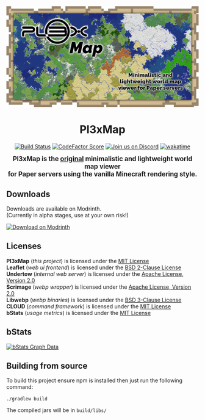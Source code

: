 <div align="center">
<img src="https://raw.githubusercontent.com/BillyGalbreath/Pl3xMap/v2/webmap/public/images/og.png" alt="Pl3xMap">

# Pl3xMap

[![Build Status](https://img.shields.io/github/workflow/status/BillyGalbreath/Pl3xMap/Build?event=push&logo=github)](https://github.com/BillyGalbreath/Pl3xMap/releases)
[![CodeFactor Score](https://www.codefactor.io/repository/github/BillyGalbreath/Pl3xMap/badge)](https://www.codefactor.io/repository/github/BillyGalbreath/Pl3xMap)
[![Join us on Discord](https://img.shields.io/discord/944144133054931025.svg?label=&logo=discord&logoColor=ffffff&color=7389D8&labelColor=6A7EC2)](https://discord.gg/nhGzEkwXQX)
[![wakatime](https://wakatime.com/badge/github/BillyGalbreath/Pl3xMap.svg)](https://wakatime.com/badge/github/BillyGalbreath/Pl3xMap)

<big><b>Pl3xMap is the <u>original</u> minimalistic and lightweight world map viewer  
for Paper servers using the vanilla Minecraft rendering style.</b></big>

</div>

## Downloads

Downloads are available on Modrinth.  
(Currently in alpha stages, use at your own risk!)

[![Download on Modrinth](https://i.imgur.com/5C4fVJC.png)](https://modrinth.com/mod/pl3xmap)

## Licenses

**Pl3xMap** (_this project_) is licensed under the [MIT License](https://github.com/BillyGalbreath/Pl3xMap/blob/v2/LICENSE)  
**Leaflet** (_web ui frontend_) is licensed under the [BSD 2-Clause License](https://github.com/Leaflet/Leaflet/blob/master/LICENSE)  
**Undertow** (_internal web server_) is licensed under the [Apache License, Version 2.0](https://github.com/undertow-io/undertow/blob/master/LICENSE.txt)  
**Scrimage** (_webp wrapper_) is licensed under the [Apache License, Version 2.0](https://github.com/sksamuel/scrimage/blob/master/LICENSE)  
**Libwebp** (_webp binaries_) is licensed under the [BSD 3-Clause License](https://www.webmproject.org/license/software/)  
**CLOUD** (_command framework_) is licensed under the [MIT License](https://github.com/Incendo/cloud/blob/master/LICENSE)  
**bStats** (_usage metrics_) is licensed under the [MIT License](https://github.com/Bastian/bStats-Metrics/blob/master/LICENSE)

## bStats

[![bStats Graph Data](https://bstats.org/signatures/bukkit/Pl3xMap.svg)](https://bstats.org/plugin/bukkit/Pl3xMap/10133)

## Building from source

To build this project ensure npm is installed then just run the following command:

```
./gradlew build
```

The compiled jars will be in `build/libs/`
